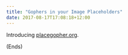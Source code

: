 ```yaml
---
title: "Gophers in your Image Placeholders"
date: 2017-08-17T17:08:18+12:00
---
```

Introducing [placegopher.org](https://placegopher.org).

(Ends)

